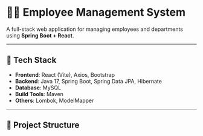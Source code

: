 # 🧑‍💼 Employee Management System

A full-stack web application for managing employees and departments using **Spring Boot + React**.

---

## 🚀 Tech Stack

- **Frontend**: React (Vite), Axios, Bootstrap
- **Backend**: Java 17, Spring Boot, Spring Data JPA, Hibernate
- **Database**: MySQL
- **Build Tools**: Maven
- **Others**: Lombok, ModelMapper

---

## 📁 Project Structure

